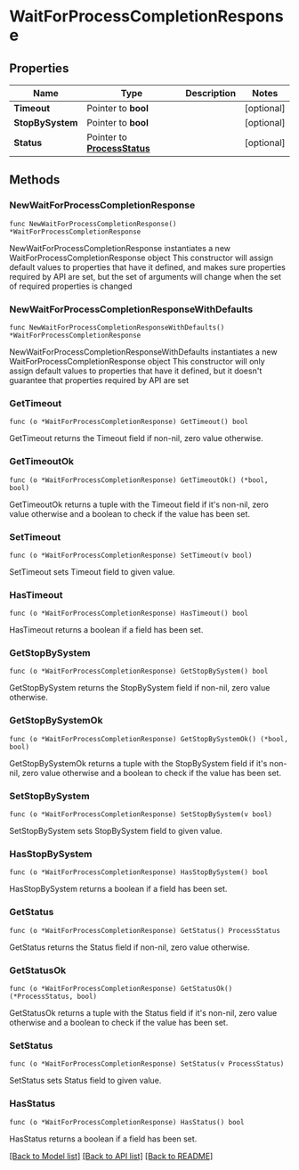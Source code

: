# WaitForProcessCompletionResponse

## Properties

Name | Type | Description | Notes
------------ | ------------- | ------------- | -------------
**Timeout** | Pointer to **bool** |  | [optional] 
**StopBySystem** | Pointer to **bool** |  | [optional] 
**Status** | Pointer to [**ProcessStatus**](ProcessStatus.md) |  | [optional] 

## Methods

### NewWaitForProcessCompletionResponse

`func NewWaitForProcessCompletionResponse() *WaitForProcessCompletionResponse`

NewWaitForProcessCompletionResponse instantiates a new WaitForProcessCompletionResponse object
This constructor will assign default values to properties that have it defined,
and makes sure properties required by API are set, but the set of arguments
will change when the set of required properties is changed

### NewWaitForProcessCompletionResponseWithDefaults

`func NewWaitForProcessCompletionResponseWithDefaults() *WaitForProcessCompletionResponse`

NewWaitForProcessCompletionResponseWithDefaults instantiates a new WaitForProcessCompletionResponse object
This constructor will only assign default values to properties that have it defined,
but it doesn't guarantee that properties required by API are set

### GetTimeout

`func (o *WaitForProcessCompletionResponse) GetTimeout() bool`

GetTimeout returns the Timeout field if non-nil, zero value otherwise.

### GetTimeoutOk

`func (o *WaitForProcessCompletionResponse) GetTimeoutOk() (*bool, bool)`

GetTimeoutOk returns a tuple with the Timeout field if it's non-nil, zero value otherwise
and a boolean to check if the value has been set.

### SetTimeout

`func (o *WaitForProcessCompletionResponse) SetTimeout(v bool)`

SetTimeout sets Timeout field to given value.

### HasTimeout

`func (o *WaitForProcessCompletionResponse) HasTimeout() bool`

HasTimeout returns a boolean if a field has been set.

### GetStopBySystem

`func (o *WaitForProcessCompletionResponse) GetStopBySystem() bool`

GetStopBySystem returns the StopBySystem field if non-nil, zero value otherwise.

### GetStopBySystemOk

`func (o *WaitForProcessCompletionResponse) GetStopBySystemOk() (*bool, bool)`

GetStopBySystemOk returns a tuple with the StopBySystem field if it's non-nil, zero value otherwise
and a boolean to check if the value has been set.

### SetStopBySystem

`func (o *WaitForProcessCompletionResponse) SetStopBySystem(v bool)`

SetStopBySystem sets StopBySystem field to given value.

### HasStopBySystem

`func (o *WaitForProcessCompletionResponse) HasStopBySystem() bool`

HasStopBySystem returns a boolean if a field has been set.

### GetStatus

`func (o *WaitForProcessCompletionResponse) GetStatus() ProcessStatus`

GetStatus returns the Status field if non-nil, zero value otherwise.

### GetStatusOk

`func (o *WaitForProcessCompletionResponse) GetStatusOk() (*ProcessStatus, bool)`

GetStatusOk returns a tuple with the Status field if it's non-nil, zero value otherwise
and a boolean to check if the value has been set.

### SetStatus

`func (o *WaitForProcessCompletionResponse) SetStatus(v ProcessStatus)`

SetStatus sets Status field to given value.

### HasStatus

`func (o *WaitForProcessCompletionResponse) HasStatus() bool`

HasStatus returns a boolean if a field has been set.


[[Back to Model list]](../README.md#documentation-for-models) [[Back to API list]](../README.md#documentation-for-api-endpoints) [[Back to README]](../README.md)


